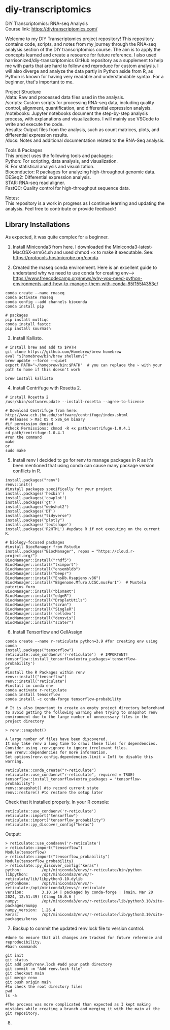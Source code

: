 # diy-transcriptomics
DIY Transcriptomics: RNA-seq Analysis  
Course link: https://diytranscriptomics.com/  


Welcome to my DIY Transcriptomics project repository! This repository contains code, scripts, and notes from my journey through the RNA-seq analysis section of the DIY transcriptomics course. The aim is to apply the concepts learned and create a resource for future reference. I also used harrisonized/diy-transcriptomics GitHub repository as a supplement to help me with parts that are hard to follow and reproduce for custom analysis. 
I will also diverge and analyze the data partly in Python aside from R, as Python is known for having very readable and understandable syntax. For a beginner, that's important to me.      


Project Structure  
/data: Raw and processed data files used in the analysis.  
/scripts: Custom scripts for processing RNA-seq data, including quality control, alignment, quantification, and differential expression analysis.  
/notebooks: Jupyter notebooks document the step-by-step analysis process, with explanations and visualizations. I will mainly use VSCode to write and execute the code.     
/results: Output files from the analysis, such as count matrices, plots, and differential expression results.  
/docs: Notes and additional documentation related to the RNA-Seq analysis.  

Tools & Packages  
This project uses the following tools and packages:  
Python: For scripting, data analysis, and visualization.  
R: For statistical analysis and visualization.  
Bioconductor: R packages for analyzing high-throughput genomic data.  
DESeq2: Differential expression analysis.  
STAR: RNA-seq read aligner.  
FastQC: Quality control for high-throughput sequence data.  

Notes:  
This repository is a work in progress as I continue learning and updating the analysis.
Feel free to contribute or provide feedback!  

## Library Installations  
As expected, it was quite complex for a beginner. 
1. Install Miniconda3 from here. I downloaded the Miniconda3-latest-MacOSX-arm64.sh and used chmod +x to make it executable.
See: https://protocols.hostmicrobe.org/conda.

2. Created the rnaseq conda environment. Here is an excellent guide to understand why we need to use conda for creating env--> https://www.freecodecamp.org/news/why-you-need-python-environments-and-how-to-manage-them-with-conda-85f155f4353c/

```
conda create --name rnaseq
conda activate rnaseq
conda config --add channels bioconda
conda install pip

# packages
pip install multiqc
conda install fastqc
pip install sourmash
```
3. Install Kallisto.
```
# install brew and add to $PATH
git clone https://github.com/Homebrew/brew homebrew
eval "$(homebrew/bin/brew shellenv)"
brew update --force --quiet
export PATH="~/homebrew/bin:$PATH"  # you can replace the ~ with your path to home if this doesn't work

brew install kallisto
```
4. Install Centrifuge with Rosetta 2.
```
# install Rosetta 2
/usr/sbin/softwareupdate --install-rosetta --agree-to-license

# Download Centrifuge from here: http://www.ccb.jhu.edu/software/centrifuge/index.shtml
# Releases > Mac OS X x86_64 binary
#if permission denied
#check Permissions: chmod -R +x path/centrifuge-1.0.4.1
cd path/centrifuge-1.0.4.1
#run the command
make
or
sudo make

```
5. Install renv
I decided to go for renv to manage packages in R as it's been mentioned that using conda can cause many package version conflicts in R.
```
install.packages("renv")
renv::init()
#install packages specifically for your project
install.packages('hexbin')
install.packages('cowplot')
install.packages('gt')
install.packages("webshot2")
install.packages('DT')
install.packages("tidyverse")
install.packages("plotly")
install.packages('textshape')
install.packages('R2HTML') #update R if not executing on the current R.

# biology-focused packages
#install BiocManager from Rstudio
install.packages("BiocManager", repos = "https://cloud.r-project.org/")
BiocManager::install("rhdf5")
BiocManager::install("tximport")
BiocManager::install("ensembldb")
BiocManager::install("beepr")
BiocManager::install("EnsDb.Hsapiens.v86")
BiocManager::install("BSgenome.Mfuro.UCSC.musFur1")  # Mustela putorius furo
BiocManager::install("biomaRt")  
BiocManager::install("edgeR")
BiocManager::install("DropletUtils")
BiocManager::install("scran")
BiocManager::install("SingleR")
BiocManager::install('celldex')
BiocManager::install("densvis") 
BiocManager::install("scater")  
```
6. Install Tensorflow and CellAssign

```
conda create --name r-reticulate python=3.9 #for creating env using conda
install.packages("tensorflow")
reticulate::use_condaenv('r-reticulate')  # IMPORTANT!
tensorflow::install_tensorflow(extra_packages='tensorflow-probability')
or
#install the R Packages within renv
renv::install("tensorflow")
renv::install("reticulate")
#install in conda env
conda activate r-reticulate
conda install tensorflow
conda install -c conda-forge tensorflow-probability

# It is also important to create an empty project directory beforehand to avoid getting the following warning when trying to snapshot renv environment due to the large number of unnecessary files in the project directory

> renv::snapshot()

A large number of files have been discovered.
It may take renv a long time to crawl these files for dependencies.
Consider using .renvignore to ignore irrelevant files.
See ?renv::dependencies for more information.
Set options(renv.config.dependencies.limit = Inf) to disable this warning.

reticulate::conda_create("r-reticulate")
reticulate::use_condaenv("r-reticulate", required = TRUE)
tensorflow::install_tensorflow(extra_packages = "tensorflow-probability")
renv::snapshot() #to record current state
renv::restore() #to restore the setup later
```
Check that it installed properly. In your R console:

```
reticulate::use_condaenv('r-reticulate')
reticulate::import("tensorflow")
reticulate::import("tensorflow_probability")
reticulate::py_discover_config("keras")

```
Output: 
```
> reticulate::use_condaenv('r-reticulate')
> reticulate::import("tensorflow")
Module(tensorflow)
> reticulate::import("tensorflow_probability")
Module(tensorflow_probability)
> reticulate::py_discover_config("keras")
python:         /opt/miniconda3/envs/r-reticulate/bin/python
libpython:      /opt/miniconda3/envs/r-reticulate/lib/libpython3.10.dylib
pythonhome:     /opt/miniconda3/envs/r-reticulate:/opt/miniconda3/envs/r-reticulate
version:        3.10.14 | packaged by conda-forge | (main, Mar 20 2024, 12:51:49) [Clang 16.0.6 ]
numpy:          /opt/miniconda3/envs/r-reticulate/lib/python3.10/site-packages/numpy
numpy_version:  1.26.4
keras:          /opt/miniconda3/envs/r-reticulate/lib/python3.10/site-packages/keras
```
7. Backup to commit the updated renv.lock file to version control.
```
#done to ensure that all changes are tracked for future reference and reproducibility.
#bash commands

git init
git status
git add path/renv.lock #add your path directory
git commit -m "Add renv.lock file"
git checkout main
git merge renv
git push origin main
#to check the root directory files 
pwd
ls -a  

#The process was more complicated than expected as I kept making mistakes while creating a branch and merging it with the main at the git repository. 

```
8.    


   
